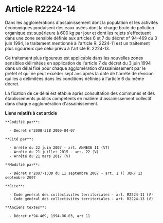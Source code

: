 # Article R2224-14

Dans les agglomérations d'assainissement dont la population et les activités économiques produisent des eaux usées dont la
charge brute de pollution organique est supérieure à 600 kg par jour et dont les rejets s'effectuent dans une zone sensible
définie aux articles 6 et 7 du décret n° 94-469 du 3 juin 1994, le traitement mentionné à l'article R. 2224-11 est un
traitement plus rigoureux que celui prévu à l'article R. 2224-13. 

Ce traitement plus rigoureux est applicable dans les nouvelles zones sensibles délimitées en application de l'article 7 du
décret du 3 juin 1994 dans un délai fixé pour chaque agglomération d'assainissement par le préfet et qui ne peut excéder sept
ans après la date de l'arrêté de révision qui les a délimitées dans les conditions définies à l'article 6 du même décret. 

La fixation de ce délai est établie après consultation des communes et des établissements publics compétents en matière
d'assainissement collectif dans chaque agglomération d'assainissement.

**Liens relatifs à cet article**

	**Codifié par**:

	  - Décret n°2000-318 2000-04-07

	**Cité par**:

	  - Arrêté du 22 juin 2007 - art. ANNEXE II (VT)
	  - Arrêté du 21 juillet 2015 - art. 22 (V)
	  - Arrêté du 21 mars 2017 (V)

	**Modifié par**:

	  - Décret n°2007-1339 du 11 septembre 2007 - art. 1 () JORF 13 septembre 2007

	**Cite**:

	  - Code général des collectivités territoriales - art. R2224-11 (V)
	  - Code général des collectivités territoriales - art. R2224-13 (V)

	**Anciens textes**:

	  - Décret n°94-469, 1994-06-03, art 11
